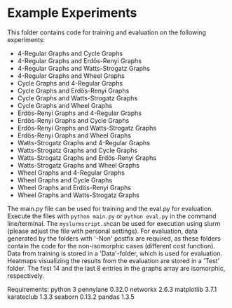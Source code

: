 # Example Experiments

This folder contains code for training and evaluation on the following experiments:
- 4-Regular Graphs and Cycle Graphs
- 4-Regular Graphs and Erdös-Renyi Graphs
- 4-Regular Graphs and Watts-Strogatz Graphs
- 4-Regular Graphs and Wheel Graphs
- Cycle Graphs and 4-Regular Graphs
- Cycle Graphs and Erdös-Renyi Graphs
- Cycle Graphs and Watts-Strogatz Graphs
- Cycle Graphs and Wheel Graphs
- Erdös-Renyi Graphs and 4-Regular Graphs
- Erdös-Renyi Graphs and Cycle Graphs
- Erdös-Renyi Graphs and Watts-Strogatz Graphs
- Erdös-Renyi Graphs and Wheel Graphs
- Watts-Strogatz Graphs and 4-Regular Graphs
- Watts-Strogatz Graphs and Cycle Graphs
- Watts-Strogatz Graphs and Erdös-Renyi Graphs
- Watts-Strogatz Graphs and Wheel Graphs
- Wheel Graphs and 4-Regular Graphs
- Wheel Graphs and Cycle Graphs
- Wheel Graphs and Erdös-Renyi Graphs
- Wheel Graphs and Watts-Strogatz Graphs

The main.py file can be used for training and the eval.py for evaluation.
Execute the files with ```python main.py``` or ```python eval.py``` in the command line/terminal. 
The ```myslurmscript.sh```can be used for execution using slurm (please adjust the file with personal settings).
For evaluation, data generated by the folders with '-Non' postfix are required, as these folders contain the code for the non-isomorphic cases (different cost function).
Data from training is stored in a 'Data'-folder, which is used for evaluation. Heatmaps visualizing the results from the evaluation are stored in a 'Test' folder.
The first 14 and the last 8 entries in the graphs array are isomorphic, respectively. 


Requirements:
python 3
pennylane 0.32.0
networkx 2.6.3
matplotlib 3.7.1
karateclub 1.3.3
seaborn 0.13.2
pandas 1.3.5